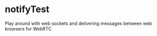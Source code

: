 notifyTest
==========

Play around with web sockets and delivering messages between web browsers for WebRTC 
